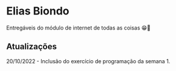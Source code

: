 # Elias Biondo
Entregáveis do módulo de internet de todas as coisas 😁🎉

## Atualizações
20/10/2022 - Inclusão do exercício de programação da semana 1.
